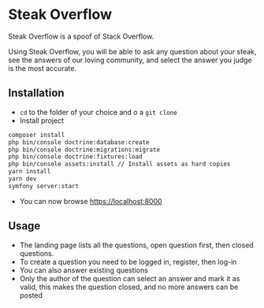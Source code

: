 # Steak Overflow

Steak Overflow is a spoof of Stack Overflow.

Using Steak Overflow, you will be able to ask any question about your steak, see the answers of our loving community, and select the answer you judge is the most accurate.

## Installation

* `cd` to the folder of your choice and o a `git clone`
* Install project

```bash
composer install
php bin/console doctrine:database:create
php bin/console doctrine:migrations:migrate
php bin/console doctrine:fixtures:load
php bin/console assets:install // Install assets as hard copies
yarn install
yarn dev
symfony server:start
```

* You can now browse [https://localhost:8000](https://localhost:8000)

## Usage

* The landing page lists all the questions, open question first, then closed questions.
* To create a question you need to be logged in, register, then log-in
* You can also answer existing questions
* Only the author of the question can select an answer and mark it as valid, this makes the question closed, and no more answers can be posted

